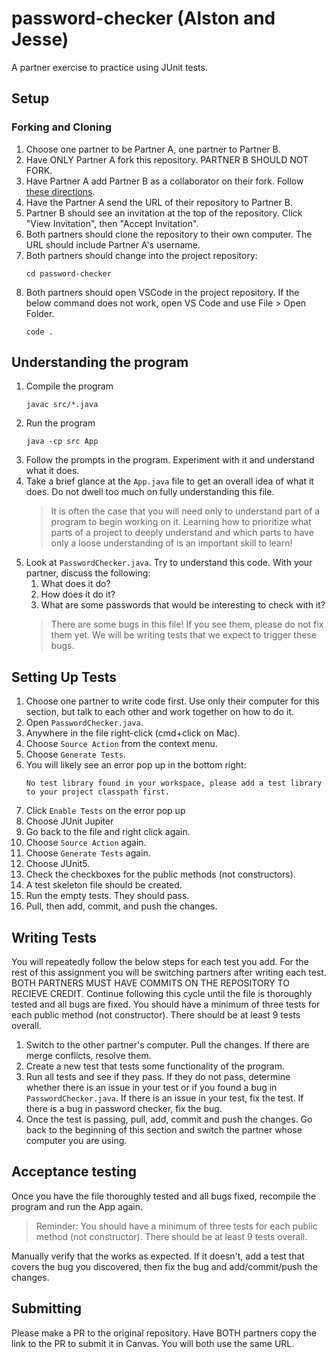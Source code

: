 # password-checker (Alston and Jesse)

A partner exercise to practice using JUnit tests.

## Setup

### Forking and Cloning
1. Choose one partner to be Partner A, one partner to Partner B.
1. Have ONLY Partner A fork this repository. PARTNER B SHOULD NOT FORK.
1. Have Partner A add Partner B as a collaborator on their fork. Follow [these directions](https://docs.github.com/en/enterprise-server@3.10/account-and-profile/setting-up-and-managing-your-personal-account-on-github/managing-access-to-your-personal-repositories/inviting-collaborators-to-a-personal-repository#inviting-a-collaborator-to-a-personal-repository).
1. Have the Partner A send the URL of their repository to Partner B.
1. Partner B should see an invitation at the top of the repository. Click "View Invitation", then "Accept Invitation".
1. Both partners should clone the repository to their own computer. The URL should include Partner A's username.
1. Both partners should change into the project repository:
    ```
    cd password-checker
    ```
1. Both partners should open VSCode in the project repository. If the below command does not work, open VS Code and use File > Open Folder.
    ```
    code .
    ```

## Understanding the program
1. Compile the program
    ```
    javac src/*.java
    ```
1. Run the program
    ```
    java -cp src App
1. Follow the prompts in the program. Experiment with it and understand what it does.
1. Take a brief glance at the `App.java` file to get an overall idea of what it does. Do not dwell too much on fully understanding this file.
    > It is often the case that you will need only to understand part of a program to begin working on it. Learning how to prioritize what parts of a project to deeply understand and which parts to have only a loose understanding of is an important skill to learn!
1. Look at `PasswordChecker.java`. Try to understand this code. With your partner, discuss the following:
    1. What does it do?
    1. How does it do it?
    1. What are some passwords that would be interesting to check with it?
    > There are some bugs in this file! If you see them, please do not fix them yet. We will be writing tests that we expect to trigger these bugs.

## Setting Up Tests
1. Choose one partner to write code first. Use only their computer for this section, but talk to each other and work together on how to do it.
1. Open `PasswordChecker.java`.
1. Anywhere in the file right-click (cmd+click on Mac).
1. Choose `Source Action` from the context menu.
1. Choose `Generate Tests`.
1. You will likely see an error pop up in the bottom right:
    ```
    No test library found in your workspace, please add a test library to your project classpath first.
    ```
1. Click `Enable Tests` on the error pop up
1. Choose JUnit Jupiter
1. Go back to the file and right click again.
1. Choose `Source Action` again.
1. Choose `Generate Tests` again.
1. Choose JUnit5.
1. Check the checkboxes for the public methods (not constructors).
1. A test skeleton file should be created.
1. Run the empty tests. They should pass.
1. Pull, then add, commit, and push the changes. 


## Writing Tests
You will repeatedly follow the below steps for each test you add. For the rest of this assignment you will be switching partners after writing each test. BOTH PARTNERS MUST HAVE COMMITS ON THE REPOSITORY TO RECIEVE CREDIT. Continue following this cycle until the file is thoroughly tested and all bugs are fixed. You should have a minimum of three tests for each public method (not constructor). There should be at least 9 tests overall.

1. Switch to the other partner's computer. Pull the changes. If there are merge conflicts, resolve them.
1. Create a new test that tests some functionality of the program.
1. Run all tests and see if they pass. If they do not pass, determine whether there is an issue in your test or if you found a bug in `PasswordChecker.java`. If there is an issue in your test, fix the test. If there is a bug in password checker, fix the bug.
1. Once the test is passing, pull, add, commit and push the changes. Go back to the beginning of this section and switch the partner whose computer you are using.

## Acceptance testing
Once you have the file thoroughly tested and all bugs fixed, recompile the program and run the App again.

> Reminder: You should have a minimum of three tests for each public method (not constructor). There should be at least 9 tests overall.

Manually verify that the works as expected. If it doesn't, add a test that covers the bug you discovered, then fix the bug and add/commit/push the changes.

## Submitting
Please make a PR to the original repository. Have BOTH partners copy the link to the PR to submit it in Canvas. You will both use the same URL.